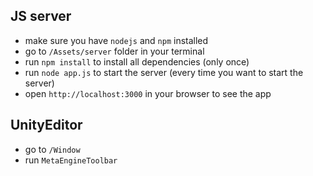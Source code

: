 ## JS server
- make sure you have `nodejs` and `npm` installed
- go to `/Assets/server` folder in your terminal
- run `npm install` to install all dependencies (only once)
- run `node app.js` to start the server (every time you want to start the server)
- open `http://localhost:3000` in your browser to see the app

## UnityEditor
- go to `/Window`
- run `MetaEngineToolbar` 
